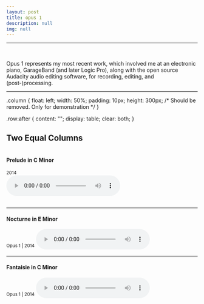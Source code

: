 ```yaml
---
layout: post
title: opus 1
description: null
img: null
---
```


***

<br/>

Opus 1 represents my most recent work, which involved me at an electronic piano, GarageBand (and later Logic Pro), along with the open source Audacity audio editing software, for recording, editing, and (post-)processing.

***
<sub></sub>
<head>
<meta name="viewport" content="width=device-width, initial-scale=1">

.column {
    float: left;
    width: 50%;
    padding: 10px;
    height: 300px; /* Should be removed. Only for demonstration */
}

.row:after {
    content: "";
    display: table;
    clear: both;
}
</head>
<body>

<h2>Two Equal Columns</h2>

<div class="row">
  <div class="column">
    <h4>Prelude in C Minor</h4>
    <sup>2014</sup>
  </div>
  <div class="column">
    <audio controls><source src="http://jared-desjardins.github.io/music/prelude.mp3" type="audio/mpeg">
      Your browser unfortunately does not support the audio element.
    </audio>
  </div>
</div>

</body>
<br>

***
<sub></sub>
<h4>Nocturne in E Minor</h4>
<sup>Opus 1 | 2014</sup>  
<audio controls>
  <source src="http://jared-desjardins.github.io/music/nocturne.mp3" type="audio/mpeg">
Your browser unfortunately does not support the audio element.
</audio>
<br>

***
<sub></sub>
<h4>Fantaisie in C Minor</h4>
<sup>Opus 1 | 2014</sup>  
<audio controls>
  <source src="http://jared-desjardins.github.io/music/fantaisie.mp3" type="audio/mpeg">
Your browser unfortunately does not support the audio element.
</audio>
